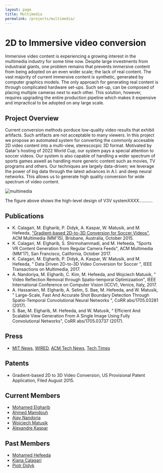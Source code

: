 ```yaml
---
layout: page
title: Multimedia
permalink: /projects/multimedia/
---
```


# 2D to Immersive video conversion

Immersive video content is experiencing a growing interest in the multimedia industry for some time now. Despite large investments from industraial giants, one problem remains that prevents immersive content from being adopted on an even wider scale; the lack of real content. The vast majority of
current immersive content is synthetic, generated by computer graphics models. The only approach for generating real content is through complicated hardware set-ups. Such set-up, can be composed of placing multiple cameras next to each other. This solution, however, requires upgrading the entire production pipeline which makes it expensive and impractical to be adopted on any large scale. 


## Project Overview

Current conversion methods porduce low-quality video results that exhibit artifacts. Such artifacts are not acceptable to many viewers. In this project we propose an automated system for converting the commonly accesable 2D video content into a multi-view, sterescocpic 3D format. Motivated by Qatar's hosting of 2022 World Cup, our system pays a special attention to soccer videos. Our system is also capable of handling a wider spectrum of sports games aswell as handling more generic content such as movies, TV programs and others. Our techniques are largely data-driven; we leverage the power of big data through the latest advances in A.I. and deep neural networks. This allows us to generate high quality conversion for wide spectrum of video content.

 
![multimedia](/projects/multimedia/system_architecture.png)

The figure above shows the high-level design of V3V systemXXXX...........

## Publications
- K. Calagari, M. Elgharib, P. Didyk, A. Kaspar, W. Matusik, and M. Hefeeda, ["Gradient-based 2D-to-3D Conversion for Soccer Videos"](http://dl.acm.org/citation.cfm?id=2806262/), ACM Multimedia (MM'15), Brisbane, Australia, October 2015.
- K. Calagari, M. Elgharib, S. Shirmohammadi, and M. Hefeeda, "Sports VR Content Generation from Regular Camera Feeds", ACM Multimedia (MM'17), San Francisco, California, October 2017.
- K. Calagari, M. Elgharib, P. Didyk, A. Kaspar, W. Matusik, and M. Hefeeda, " Data Driven 2D-to-3D Video Conversion for Soccer ", IEEE Transactions on Multimedia, 2017. 
- A. Nandoriya, M. Elgharib, C. Kim, M. Hefeeda, and Wojciech Matusik, " Video Reflection Removal through Spatio-temporal Optimizaation", IEEE International Conference on Computer Vision (ICCV), Venice, Italy, 2017. 
- A. Hassanien, M. Elgharib, A. Selim, S. Bae, M. Hefeeda, and W. Matusik, " Large-Scale, Fast And Accurate Shot Boundary Detection Through Spatio-Temporal Convolutional Neural Networks ", CoRR abs/1705.03281 (2017).
- S. Bae, M. Elgharib, M. Hefeeda, and W. Matusik, " Efficient And Scalable View Generation From A Single Image Using Fully Convolutional Networks", CoRR abs/1705.03737 (2017).


## Press
- [MIT News](http://news.mit.edu/2015/software-converts-2-d-3-d-video-1104), [WIRED](https://www.wired.de/collection/tech/mit-fifa-13-lassen-sich-fussballuebertragungen-echtzeit-von-2d-3d-umwandeln), [ACM Tech News](https://cacm.acm.org/news/193762-system-automatically-converts-2d-video-to-3d/fulltext), [Tech Times](http://www.techtimes.com/articles/103048/20151104/mits-software-converts-2d-video-soccer-games-3d.htm)


## Patents
- Gradient-based 2D to 3D Video Conversion, US Provisional Patent Application, Filed August 2015.

## Current Members
- [Mohamed Elgharib](https://scholar.google.com/citations?user=e1WLgm8AAAAJ/)
- [Ahmed Mamdouh](/people/ahassanien/)
- [Ajay Nandoria](/people/anandoriya/)
- [Wojciech Matusik](http://people.csail.mit.edu/wojciech/)
- [Alexandre Kaspar](http://w-x.ch/)

## Past Members
- [Mohamed Hefeeda](/people/mhefeeda/)
- [Kiana Calagari](https://www.linkedin.com/in/kianacalagari/?ppe=1/)                 
- [Piotr Didyk](https://people.mpi-inf.mpg.de/~pdidyk/)

